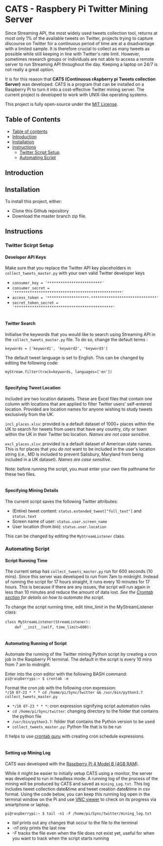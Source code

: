 # CATS - Raspbery Pi Twitter Mining Server
Since Streaming API, the most widely used tweets collection tool, returns at most only 1% of the available tweets on Twitter, projects trying to capture discourse on Twitter for a continuous period of time are at a disadvantage with a limited sample. It is therefore crucial to collect as many tweets as possible while still  keeping in line with Twitter's rate limit. However, sometimes research groups or individuals are not able to access a remote server to run Streaming API throughout the day. Keeping a laptop on 24/7 is not really a great option. <br />

It is for this reason that **CATS (Continuous rAspberry pi Tweets collection Server)** was developed. CATS is a program that can be installed on a Raspberry Pi to turn it into a cost-effective Twitter mining server. The current project is developed to work with UNIX-like operating systems.<br />

This project is fully open-source under the <a href="https://mit-license.org/">MIT License</a>.

## Table of Contents ##
<!--ts-->
   * [Table of contents](#table-of-contents)
   * [Introduction](#introduction)
   * [Installation](#installation)
   * [Instructions](#instructions)
      * [Twitter Script Setup](#twitter-script-setup)
      * [Automating Script](#automating-script)
<!--te-->

## Introduction ##

## Installation ##
To install this project, either:
* Clone this Github repository 
* Download the master branch zip file.


## Instructions ##

### Twitter Scirpt Setup ###
#### Developer API Keys ####
Make sure that you replace the Twitter API key placeholders in `collect_tweets_master.py` with your own valid Twitter developer keys<br />
* `consumer_key = '*************************'`
* `consumer_secret = '*************************************************'`
* `access_token = '*******************-******************************'`
* `secret_token_secret = '*********************************************'`<br /><br />


#### Twitter Search ####
Initialise the keywords that you would like to search using Streaming API in the `collect_tweets_master.py` file. To do so, change the default terms :<br />

`keywords = ['keyword1', 'keyword2', 'keyword3']`<br />

The default tweet language is set to English. This can be changed by editing the following code:<br />

`myStream.filter(track=keywords, languages=['en'])`<br /><br />


#### Specifying Tweet Location ####
Included are two location datasets. These are Excel files that contain one column with locations that are applied to filter Twitter users' self-entered location. Provided are location names for anyone wishing to study tweets exclusively from the UK.<br />

`incl_places.xlsx`: provided is a default dataset of 1000+ places within the UK to search for tweets from users that have any country, city or town within the UK in their Twitter bio location. _Names are not case sensitive_.<br /> 

`excl_places.xlsx`: provided is a default dataset of American state names. This is for places that you _do not_ want to be included in the user's location string
(i.e., MD is included to prevent Salisbury, Maryland from being included in a UK dataset). _Names are case sensitive_.<br />

Note: before running the script, you must enter your own file pathname for these two files.<br /><br />


#### Specifying Mining Details ####
The current script saves the following Twitter attributes:
* (Entire) tweet content: `status.extended_tweet["full_text"]` and `status.text`
* Screen name of user: `status.user.screen_name`
* User location (from bio): `status.user.location`<br /> 

This can be changed by editing the `MyStreamListener` class.


### Automating Script ###

#### Script Running Time ####
The current setup has `collect_tweets_master.py` run for 600 seconds (10 mins). Since this server was developed to run from 7am to midnight. Instead of running the script for 17 hours straight, it runs every 10 minutes for 17 hours. This is because if there are any issues, the script will run again in less than 10 minutes and reduce the amount of data lost. _See the [Crontab section](#crontab) for details on how to automate the script_.<br />

To change the script running time, edit _time_limit_ in the MyStreamListener class:<br /><br />
`class MyStreamListener(StreamListener):`<br />
&nbsp;&nbsp;&nbsp;&nbsp;&nbsp;&nbsp;&nbsp;&nbsp;`def __init__(self, time_limit=600):`<br /><br />


#### Automating Running of Script ####
Automate the running of the Twitter mining Python script by creating a cron job in the Raspberry Pi terminal. The default in the script is every 10 mins from 7 am to midnight.<br />

Enter into the cron editor with the following BASH command:<br />
`pi@raspberrypi:~ $ crontab -e`<br />
  
Format the cron job with the following cron expression:<br />
`*/10 07-23 * * * cd /home/pi/Sync/twitter && /usr/bin/python3.7 collect_tweets_master.py`  

* `*/10 07-23 * * *`: cron expression signifying script automation rules
* `cd /home/pi/Sync/twitter`: changing directory to the folder that contains the python file
* `/usr/bin/python3.7`: folder that contains the Python version to be used
* `collect_tweets_master.py`: Python file that is to be run<br />

It helps to use <a href="https://crontab.guru/">crontab guru</a> with creating cron schedule expressions.<br /><br />


#### Setting up Mining Log ####
CATS was developed with the <a href="https://www.raspberrypi.org/products/raspberry-pi-4-model-b/?resellerType=home
">Raspberry Pi 4 Model B (4GB RAM)</a>.<br /> 

While it might be easier to initially setup CATS using a monitor, the server was developed to run in headless mode. A running log of the process of the mining will be produced by CATS and saved as `mining_Log.txt`. This log includes tweet collection date&time and tweet creation date&time in csv format. Using the code below, you can keep this running log open in the terminal window on the Pi and use <a href="https://www.realvnc.com/en/connect/download/viewer/">VNC viewer</a> to check on its progress via smartphone or laptop.<br />

`pi@raspberrypi:~ $ tail -n1 -F /home/pi/Sync/twitter/mining_log.txt`
* _tail_ prints out any changes that occur to the file to the terminal 
* _-n1_ only prints the last row
* _-F_ tracks the file even when the file does not exist yet, useful for when you want to track when the script starts running
